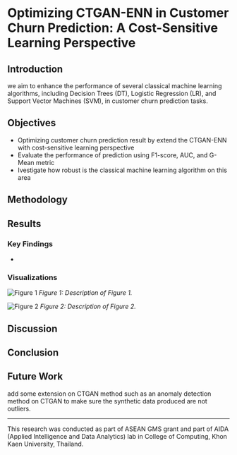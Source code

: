 # Optimizing CTGAN-ENN in Customer Churn Prediction: A Cost-Sensitive Learning Perspective


## Introduction
we aim to enhance the performance of several classical machine learning algorithms, including Decision
Trees (DT), Logistic Regression (LR), and Support Vector Machines (SVM), in customer churn
prediction tasks.

## Objectives
- Optimizing customer churn prediction result by extend the CTGAN-ENN with cost-sensitive learning perspective
- Evaluate the performance of prediction using F1-score, AUC, and G-Mean metric
- Ivestigate how robust is the classical machine learning algorithm on this area

## Methodology


## Results


### Key Findings
- 

### Visualizations
![Figure 1](path/to/figure1.png)
*Figure 1: Description of Figure 1.*

![Figure 2](path/to/figure2.png)
*Figure 2: Description of Figure 2.*

## Discussion


## Conclusion


## Future Work
add some extension on CTGAN method such as an anomaly detection method on CTGAN to make sure the synthetic data produced are not outliers.


---

This research was conducted as part of ASEAN GMS grant and part of AIDA
(Applied Intelligence and Data Analytics) lab in College of Computing, Khon Kaen University,
Thailand.
